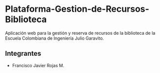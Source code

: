 # Plataforma-Gestion-de-Recursos-Biblioteca
Aplicación web para la gestión y reserva de recursos de la biblioteca de la Escuela Colombiana de Ingeniería Julio Garavito.


## Integrantes
- Francisco Javier Rojas M.